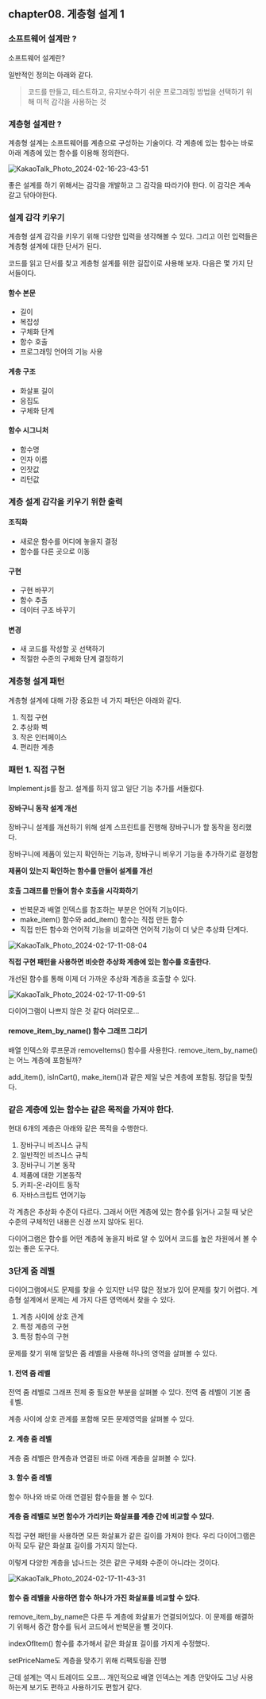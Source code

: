 ## chapter08. 게층형 설계 1

### 소프트웨어 설계란 ?

소프트웨어 설계란? 

일반적인 정의는 아래와 같다.

> 코드를 만들고, 테스트하고, 유지보수하기 쉬운 프로그래밍 방법을 선택하기 위해 미적 감각을 사용하는 것

### 계층형 설계란 ?

계층형 설계는 소프트웨어를 계층으로 구성하는 기술이다. 각 계층에 있는 함수는 바로 아래 계층에 있는 함수를 이용해 정의한다.

![KakaoTalk_Photo_2024-02-16-23-43-51](https://github.com/happysubin/about-backend-lecture-study/assets/76802855/20c3e81a-b9de-4b75-84f1-e73ef9a25d8a)

좋은 설계를 하기 위해서는 감각을 개발하고 그 감각을 따라가야 한다. 이 감각은 계속 갈고 닦아야한다.

### 설계 감각 키우기

계층형 설계 감각을 키우기 위해 다양한 입력을 생각해볼 수 있다. 그리고 이런 입력들은 계층형 설계에 대한 단서가 된다.

코드를 읽고 단서를 찾고 게층형 설계를 위한 길잡이로 사용해 보자. 다음은 몇 가지 단서들이다.

#### 함수 본문

* 길이
* 복잡성
* 구체화 단계
* 함수 호출
* 프로그래밍 언어의 기능 사용

#### 계층 구조

* 화살표 길이
* 응집도
* 구체화 단계

#### 함수 시그니처

* 함수명
* 인자 이름
* 인잣값
* 리턴값

### 계층 설계 감각을 키우기 위한 출력

#### 조직화

* 새로운 함수를 어디에 놓을지 결정
* 함수를 다른 곳으로 이동

#### 구현

* 구현 바꾸기
* 함수 추출
* 데이터 구조 바꾸기

#### 변경

* 새 코드를 작성할 곳 선택하기
* 적절한 수준의 구체화 단계 결정하기

### 계층형 설계 패턴

계층형 설계에 대해 가장 중요한 네 가지 패턴은 아래와 같다.

1. 직접 구현
2. 추상화 벽
3. 작은 인터페이스
4. 편리한 계층

### 패턴 1. 직접 구현

Implement.js를 참고. 설계를 하지 않고 일단 기능 추가를 서둘렀다.

#### 장바구니 동작 설계 개선

장바구니 설계를 개선하기 위해 설계 스프린트를 진행해 장바구니가 할 동작을 정리했다.

장바구니에 제품이 있는지 확인하는 기능과, 장바구니 비우기 기능을 추가하기로 결정함

__제품이 있는지 확인하는 함수를 만들어 설계를 개선__

#### 호출 그래프를 만들어 함수 호출을 시각화하기

* 반복문과 배열 인덱스를 참조하는 부분은 언어적 기능이다. 
* make_item() 함수와 add_item() 함수는 직접 만든 함수
* 직접 만든 함수와 언어적 기능을 비교하면 언어적 기능이 더 낮은 추상화 단계다.


![KakaoTalk_Photo_2024-02-17-11-08-04](https://github.com/happysubin/about-backend-lecture-study/assets/76802855/b04385de-fd74-4f8c-b846-9ab4c7144c4d)

__직접 구현 패턴을 사용하면 비슷한 추상화 계층에 있는 함수를 호출한다.__

개선된 함수를 통해 이제 더 가까운 추상화 계층을 호출할 수 있다.

![KakaoTalk_Photo_2024-02-17-11-09-51](https://github.com/happysubin/about-backend-lecture-study/assets/76802855/3040efc7-8ed9-4f8f-995f-dc5017cb845a)

다이어그램이 나쁘지 않은 것 같다 여러모로...


#### remove_item_by_name() 함수 그래프 그리기

배열 인덱스와 루프문과 removeItems() 함수를 사용한다. remove_item_by_name()는 어느 계층에 포함될까?

add_item(), isInCart(), make_item()과 같은 제일 낮은 계층에 포함됨. 정답을 맞췄다.


### 같은 계층에 있는 함수는 같은 목적을 가져야 한다.

현대 6개의 계층은 아래와 같은 목적을 수행한다.



1. 장바구니 비즈니스 규칙
2. 일반적인 비즈니스 규칙
3. 장바구니 기본 동작
4. 제품에 대한 기본동작
5. 카피-온-라이트 동작
6. 자바스크립트 언어기능

각 계층은 추상화 수준이 다르다. 그래서 어떤 계층에 있는 함수를 읽거나 고칠 때 낮은 수준의 구체적인 내용은 신경 쓰지 않아도 된다.

다이어그램은 함수를 어떤 계층에 놓을지 바로 알 수 있어서 코드를 높은 차원에서 볼 수 있는 좋은 도구다.

### 3단계 줌 레벨

다이어그램에서도 문제를 찾을 수 있지만 너무 많은 정보가 있어 문제를 찾기 어렵다.
계층형 설계에서 문제는 세 가지 다른 영역에서 찾을 수 있다.

1. 계층 사이에 상호 관계
2. 특정 계층의 구현
3. 특정 함수의 구현

문제를 찾기 위해 알맞은 줌 레벨을 사용해 하나의 영역을 살펴볼 수 있다.

#### 1. 전역 줌 레벨

전역 줌 레벨로 그래프 전체 중 필요한 부분을 살펴볼 수 있다. 전역 줌 레벨이 기본 줌 ㅔ벨.

계층 사이에 상호 관계를 포함해 모든 문제영역을 살펴볼 수 있다.

#### 2. 계층 줌 레벨

계층 줌 레벨은 한계층과 연결된 바로 아래 계층을 살펴볼 수 있다. 

#### 3. 함수 줌 레벨

함수 하나와 바로 아래 연결된 함수들을 볼 수 있다.

#### 계층 줌 레벨로 보면 함수가 가리키는 화살표를 계층 간에 비교할 수 있다.

직접 구현 패턴을 사용하면 모든 화살표가 같은 길이를 가져야 한다. 우리 다이어그램은 아직 모두 같은 화살표 길이를 가지지 않는다.

이렇게 다양한 계층을 넘나드는 것은 같은 구체화 수준이 아니라는 것이다.

![KakaoTalk_Photo_2024-02-17-11-43-31](https://github.com/happysubin/about-backend-lecture-study/assets/76802855/ee24195e-35e7-4891-b5bf-b62613a4a627)


#### 함수 줌 레벨을 사용하면 함수 하나가 가진 화살표를 비교할 수 있다.

remove_item_by_name은 다른 두 계층에 화살표가 연결되어있다. 이 문제를 해결하기 위해서 중간 함수를 둬서 코드에서 반복문을 뺄 것이다.

indexOfItem() 함수를 추가해서 같은 화살표 길이를 가지게 수정했다.

setPriceName도 계층을 맞추기 위해 리팩토링을 진행

근데 설계는 역시 트레이드 오프... 개인적으로 배열 인덱스는 계층 안맞아도 그냥 사용하는게 보기도 편하고 사용하기도 편할거 같다.

